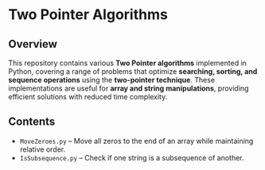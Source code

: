 # Two Pointer Algorithms

## Overview
This repository contains various **Two Pointer algorithms** implemented in Python, covering a range of problems that optimize **searching, sorting, and sequence operations** using the **two-pointer technique**. These implementations are useful for **array and string manipulations**, providing efficient solutions with reduced time complexity.

## Contents
- `MoveZeroes.py` – Move all zeros to the end of an array while maintaining relative order.
- `IsSubsequence.py` – Check if one string is a subsequence of another.


